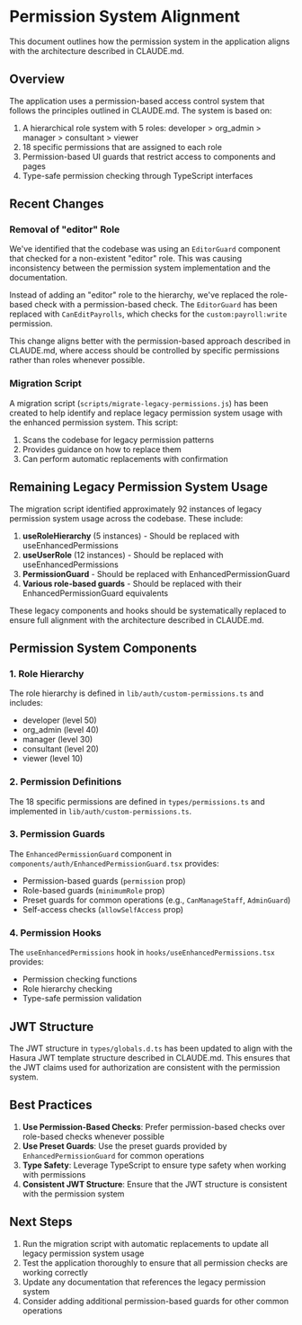 # Permission System Alignment

This document outlines how the permission system in the application aligns with the architecture described in CLAUDE.md.

## Overview

The application uses a permission-based access control system that follows the principles outlined in CLAUDE.md. The system is based on:

1. A hierarchical role system with 5 roles: developer > org_admin > manager > consultant > viewer
2. 18 specific permissions that are assigned to each role
3. Permission-based UI guards that restrict access to components and pages
4. Type-safe permission checking through TypeScript interfaces

## Recent Changes

### Removal of "editor" Role

We've identified that the codebase was using an `EditorGuard` component that checked for a non-existent "editor" role. This was causing inconsistency between the permission system implementation and the documentation.

Instead of adding an "editor" role to the hierarchy, we've replaced the role-based check with a permission-based check. The `EditorGuard` has been replaced with `CanEditPayrolls`, which checks for the `custom:payroll:write` permission.

This change aligns better with the permission-based approach described in CLAUDE.md, where access should be controlled by specific permissions rather than roles whenever possible.

### Migration Script

A migration script (`scripts/migrate-legacy-permissions.js`) has been created to help identify and replace legacy permission system usage with the enhanced permission system. This script:

1. Scans the codebase for legacy permission patterns
2. Provides guidance on how to replace them
3. Can perform automatic replacements with confirmation

## Remaining Legacy Permission System Usage

The migration script identified approximately 92 instances of legacy permission system usage across the codebase. These include:

1. **useRoleHierarchy** (5 instances) - Should be replaced with useEnhancedPermissions
2. **useUserRole** (12 instances) - Should be replaced with useEnhancedPermissions
3. **PermissionGuard** - Should be replaced with EnhancedPermissionGuard
4. **Various role-based guards** - Should be replaced with their EnhancedPermissionGuard equivalents

These legacy components and hooks should be systematically replaced to ensure full alignment with the architecture described in CLAUDE.md.

## Permission System Components

### 1. Role Hierarchy

The role hierarchy is defined in `lib/auth/custom-permissions.ts` and includes:

- developer (level 50)
- org_admin (level 40)
- manager (level 30)
- consultant (level 20)
- viewer (level 10)

### 2. Permission Definitions

The 18 specific permissions are defined in `types/permissions.ts` and implemented in `lib/auth/custom-permissions.ts`.

### 3. Permission Guards

The `EnhancedPermissionGuard` component in `components/auth/EnhancedPermissionGuard.tsx` provides:

- Permission-based guards (`permission` prop)
- Role-based guards (`minimumRole` prop)
- Preset guards for common operations (e.g., `CanManageStaff`, `AdminGuard`)
- Self-access checks (`allowSelfAccess` prop)

### 4. Permission Hooks

The `useEnhancedPermissions` hook in `hooks/useEnhancedPermissions.tsx` provides:

- Permission checking functions
- Role hierarchy checking
- Type-safe permission validation

## JWT Structure

The JWT structure in `types/globals.d.ts` has been updated to align with the Hasura JWT template structure described in CLAUDE.md. This ensures that the JWT claims used for authorization are consistent with the permission system.

## Best Practices

1. **Use Permission-Based Checks**: Prefer permission-based checks over role-based checks whenever possible
2. **Use Preset Guards**: Use the preset guards provided by `EnhancedPermissionGuard` for common operations
3. **Type Safety**: Leverage TypeScript to ensure type safety when working with permissions
4. **Consistent JWT Structure**: Ensure that the JWT structure is consistent with the permission system

## Next Steps

1. Run the migration script with automatic replacements to update all legacy permission system usage
2. Test the application thoroughly to ensure that all permission checks are working correctly
3. Update any documentation that references the legacy permission system
4. Consider adding additional permission-based guards for other common operations
